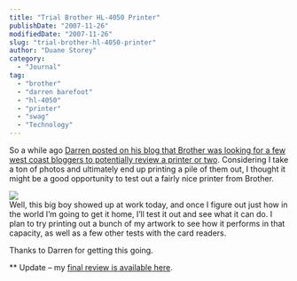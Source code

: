 ```yaml
---
title: "Trial Brother HL-4050 Printer"
publishDate: "2007-11-26"
modifiedDate: "2007-11-26"
slug: "trial-brother-hl-4050-printer"
author: "Duane Storey"
category:
  - "Journal"
tag:
  - "brother"
  - "darren barefoot"
  - "hl-4050"
  - "printer"
  - "swag"
  - "Technology"
---
```


So a while ago [Darren posted on his blog that Brother was looking for a few west coast bloggers to potentially review a printer or two](http://www.darrenbarefoot.com/archives/2007/11/any-western-canadian-bloggers-want-to-test-drive-a-printer.html). Considering I take a ton of photos and ultimately end up printing a pile of them out, I thought it might be a good opportunity to test out a fairly nice printer from Brother.

  
[![](http://reseller.brother.com.au/Support/_private/Marketing/Images/Printers/HL-4050CDN/HL-4050CDN.gif)](http://brother.com.au/Products/Printer_productoverview.asp?ProductID=256&SubCategoryID=5)  
Well, this big boy showed up at work today, and once I figure out just how in the world I’m going to get it home, I’ll test it out and see what it can do. I plan to try printing out a bunch of my artwork to see how it performs in that capacity, as well as a few other tests with the card readers.

Thanks to Darren for getting this going.

\*\* Update – my [final review is available here](http://www.migratorynerd.com/brother-hl-4050-review/).